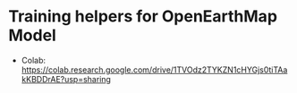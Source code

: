 # Training helpers for OpenEarthMap Model
  
- Colab: https://colab.research.google.com/drive/1TVOdz2TYKZN1cHYGjs0tiTAakKBDDrAE?usp=sharing
